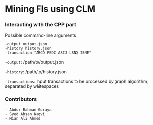 # Mining FIs using CLM

### Interacting with the CPP part
Possible command-line arguments
```text
-output output.json
-history history.json
-transaction "ABCD FEDC ASIJ LSNQ ISNE"
```
`-output`: /path/to/output.json

`-history`: /path/to/history.json

`-transactions`: Input transactions to be processed by graph algorithm, separated by whitespaces

### Contributors
```text
- Abdur Rahman Goraya
- Syed Ahsan Naqvi
- Mian Ali Ahmed
```